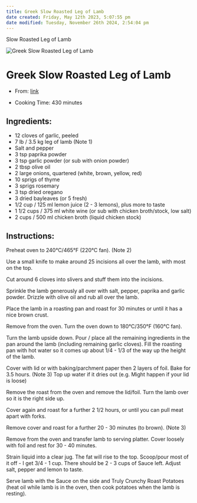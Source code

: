 ```yaml
---
title: Greek Slow Roasted Leg of Lamb
date created: Friday, May 12th 2023, 5:07:55 pm
date modified: Tuesday, November 26th 2024, 2:54:04 pm
---
```


Slow Roasted Leg of Lamb

![Greek Slow Roasted Leg of Lamb](https://www.recipetineats.com/wp-content/uploads/2016/03/Greek-Slow-Roast-Lamb_7.jpg)

# Greek Slow Roasted Leg of Lamb

- From:
  [link](https://www.recipetineats.com/greek-slow-roasted-leg-of-lamb/.md)

- Cooking Time: 430 minutes

## Ingredients:

- 12 cloves of garlic, peeled
- 7 lb / 3.5 kg leg of lamb (Note 1)
- Salt and pepper
- 3 tsp paprika powder
- 3 tsp garlic powder (or sub with onion powder)
- 2 tbsp olive oil
- 2 large onions, quartered (white, brown, yellow, red)
- 10 sprigs of thyme
- 3 sprigs rosemary
- 3 tsp dried oregano
- 3 dried bayleaves (or 5 fresh)
- 1/2 cup / 125 ml lemon juice (2 - 3 lemons), plus more to taste
- 1 1/2 cups / 375 ml white wine (or sub with chicken broth/stock, low
  salt)
- 2 cups / 500 ml chicken broth (liquid chicken stock)

## Instructions:

Preheat oven to 240°C/465°F (220°C fan). (Note 2)

Use a small knife to make around 25 incisions all over the lamb, with
most on the top.

Cut around 6 cloves into slivers and stuff them into the incisions.

Sprinkle the lamb generously all over with salt, pepper, paprika and
garlic powder. Drizzle with olive oil and rub all over the lamb.

Place the lamb in a roasting pan and roast for 30 minutes or until it
has a nice brown crust.

Remove from the oven. Turn the oven down to 180°C/350°F (160°C fan).

Turn the lamb upside down. Pour / place all the remaining ingredients in
the pan around the lamb (including remaining garlic cloves). Fill the
roasting pan with hot water so it comes up about 1/4 - 1/3 of the way up
the height of the lamb.

Cover with lid or with baking/parchment paper then 2 layers of foil.
Bake for 3.5 hours. (Note 3) Top up water if it dries out (e.g. Might
happen if your lid is loose)

Remove the roast from the oven and remove the lid/foil. Turn the lamb
over so it is the right side up.

Cover again and roast for a further 2 1/2 hours, or until you can pull
meat apart with forks.

Remove cover and roast for a further 20 - 30 minutes (to brown). (Note 3)

Remove from the oven and transfer lamb to serving platter. Cover loosely
with foil and rest for 30 - 40 minutes.

Strain liquid into a clear jug. The fat will rise to the top. Scoop/pour
most of it off - I get 3/4 - 1 cup. There should be 2 - 3 cups of Sauce
left. Adjust salt, pepper and lemon to taste.

Serve lamb with the Sauce on the side and Truly Crunchy Roast Potatoes
(heat oil while lamb is in the oven, then cook potatoes when the lamb is
resting).
